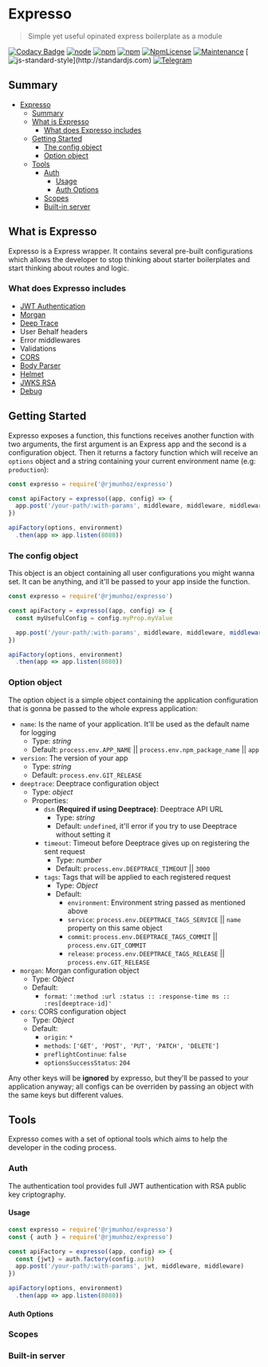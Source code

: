 # Expresso

> Simple yet useful opinated express boilerplate as a module

[![Codacy Badge](https://api.codacy.com/project/badge/Grade/425fae656657499b8ecdaf6204ecca50)](https://www.codacy.com/app/rjmunhoz/expresso?utm_source=gitlab.com&amp;utm_medium=referral&amp;utm_content=rjmunhoz/expresso&amp;utm_campaign=Badge_Grade)
[![node](https://img.shields.io/node/v/@rjmunhoz/expresso.svg)](https://npmjs.com/package/@rjmunhoz/expresso)
[![npm](https://img.shields.io/npm/v/@rjmunhoz/expresso.svg)](https://npmjs.com/package/@rjmunhoz/expresso)
[![npm](https://img.shields.io/npm/dt/@rjmunhoz/expresso.svg)](https://npmjs.com/package/@rjmunhoz/expresso)
[![NpmLicense](https://img.shields.io/npm/l/@rjmunhoz/expresso.svg)](https://gitlab.com/rjmunhoz/expresso)
[![Maintenance](https://img.shields.io/maintenance/yes/2018.svg)](https://gitlab.com/rjmunhoz/expresso)
[![js-standard-style](https://img.shields.io/badge/code%20style-standard-brightgreen.svg?)](http://standardjs.com)
[![Telegram](https://img.shields.io/badge/telegram-@rjmunhoz-blue.svg?colorB=2CA5E0)](https://t.me/rjmunhoz)

## Summary

<!-- TOC -->

- [Expresso](#expresso)
  - [Summary](#summary)
  - [What is Expresso](#what-is-expresso)
    - [What does Expresso includes](#what-does-expresso-includes)
  - [Getting Started](#getting-started)
    - [The config object](#the-config-object)
    - [Option object](#option-object)
  - [Tools](#tools)
    - [Auth](#auth)
      - [Usage](#usage)
      - [Auth Options](#auth-options)
    - [Scopes](#scopes)
    - [Built-in server](#built-in-server)

<!-- /TOC -->

## What is Expresso

Expresso is a Express wrapper. It contains several pre-built configurations which allows the developer to stop thinking about starter boilerplates and start thinking about routes and logic.

### What does Expresso includes

- [JWT Authentication](https://github.com/auth0/express-jwt#readme)
- [Morgan](https://www.npmjs.com/package/morgan)
- [Deep Trace](https://github.com/deep-trace/nodejs-plugins/tree/master/packages/deeptrace-express)
- User Behalf headers
- Error middlewares
- Validations
- [CORS](https://github.com/expressjs/cors#readme)
- [Body Parser](https://www.npmjs.com/package/body-parser)
- [Helmet](https://helmetjs.github.io/)
- [JWKS RSA](https://github.com/auth0/node-jwks-rsa)
- [Debug](https://github.com/visionmedia/debug)

## Getting Started

Expresso exposes a function, this functions receives another function with two arguments, the first argument is an Express app and the second is a configuration object. Then it returns a factory function which will receive an `options` object and a string containing your current environment name (e.g: `production`):

```js
const expresso = require('@rjmunhoz/expresso')

const apiFactory = expresso((app, config) => {
  app.post('/your-path/:with-params', middleware, middleware, middleware)
})

apiFactory(options, environment)
  .then(app => app.listen(8080))
```

### The config object

This object is an object containing all user configurations you might wanna set. It can be anything, and it'll be passed to your app inside the function.

```js
const expresso = require('@rjmunhoz/expresso')

const apiFactory = expresso((app, config) => {
  const myUsefulConfig = config.myProp.myValue

  app.post('/your-path/:with-params', middleware, middleware, middleware(myUsefulConfig))
})

apiFactory(options, environment)
  .then(app => app.listen(8080))
```

### Option object

The option object is a simple object containing the application configuration that is gonna be passed to the whole express application:

- `name`: Is the name of your application. It'll be used as the default name for logging
  - Type: *string*
  - Default: `process.env.APP_NAME` || `process.env.npm_package_name` || `app`
- `version`: The version of your app
  - Type: *string*
  - Default: `process.env.GIT_RELEASE`
- `deeptrace`: Deeptrace configuration object
  - Type: *object*
  - Properties:
    - `dsn` **(Required if using Deeptrace)**: Deeptrace API URL
      - Type: *string*
      - Default: `undefined`, it'll error if you try to use Deeptrace without setting it
    - `timeout`: Timeout before Deeptrace gives up on registering the sent request
      - Type: *number*
      - Default: `process.env.DEEPTRACE_TIMEOUT` || `3000`
    - `tags`: Tags that will be applied to each registered request
      - Type: *Object*
      - Default:
        - `environment`: Environment string passed as mentioned above
        - `service`: `process.env.DEEPTRACE_TAGS_SERVICE` || `name` property on this same object
        - `commit`: `process.env.DEEPTRACE_TAGS_COMMIT` || `process.env.GIT_COMMIT`
        - `release`: `process.env.DEEPTRACE_TAGS_RELEASE` || `process.env.GIT_RELEASE`
- `morgan`: Morgan configuration object
  - Type: *Object*
  - Default:
    - `format`: `':method :url :status :: :response-time ms :: :res[deeptrace-id]'`
- `cors`: CORS configuration object
  - Type: *Object*
  - Default:
    - `origin`: `*`
    - `methods`: `['GET', 'POST', 'PUT', 'PATCH', 'DELETE']`
    - `preflightContinue`: `false`
    - `optionsSuccessStatus`: `204`

Any other keys will be **ignored** by expresso, but they'll be passed to your application anyway; all configs can be overriden by passing an object with the same keys but different values.

## Tools

Expresso comes with a set of optional tools which aims to help the developer in the coding process.

### Auth

The authentication tool provides full JWT authentication with RSA public key criptography.

#### Usage

```js
const expresso = require('@rjmunhoz/expresso')
const { auth } = require('@rjmunhoz/expresso')

const apiFactory = expresso((app, config) => {
  const {jwt} = auth.factory(config.auth)
  app.post('/your-path/:with-params', jwt, middleware, middleware)
})

apiFactory(options, environment)
  .then(app => app.listen(8080))
```

#### Auth Options

### Scopes

### Built-in server


